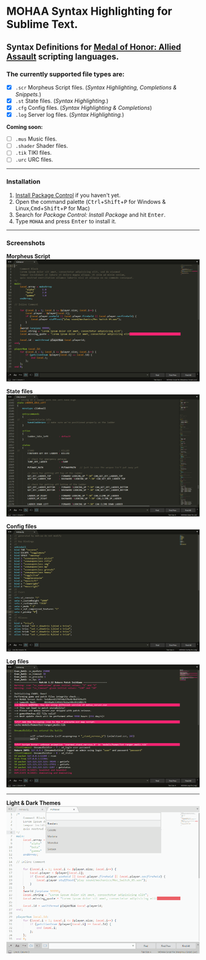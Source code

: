 # MOHAA Syntax Highlighting for Sublime Text.
## Syntax Definitions for [Medal of Honor: Allied Assault](https://en.wikipedia.org/wiki/Medal_of_Honor:_Allied_Assault) scripting languages.

### The currently supported file types are:

* [x] `.scr` Morpheus Script files. (*Syntax Highlighting, Completions & Snippets.*)
* [x] `.st` State files. (*Syntax Highlighting.*)
* [x] `.cfg` Config files. (*Syntax Highlighting & Completions*)
* [x] `.log` Server log files. (*Syntax Highlighting.*)

**Coming soon:**

* [ ] `.mus` Music files.
* [ ] `.shader` Shader files.
* [ ] `.tik` TIKI files.
* [ ] `.urc` URC files.

_____________________________________________________________

### Installation

1. [Install Package Control](https://packagecontrol.io/installation) if you haven't yet.
2. Open the command palette (<kbd>Ctrl</kbd>+<kbd>Shift</kbd>+<kbd>P</kbd> for Windows & Linux,<kbd>Cmd</kbd>+<kbd>Shift</kbd>+<kbd>P</kbd> for Mac)
3. Search for _Package Control: Install Package_ and hit <kbd>Enter</kbd>.
4. Type `MOHAA` and press <kbd>Enter</kbd> to install it.

_____________________________________________________________

### Screenshots

**Morpheus Script**  
![Morpheus Script](https://raw.githubusercontent.com/eduzappa18/SublimeMOHAA/master/screenshots/mohaa.scr.png)

**State files**  
![State files](https://raw.githubusercontent.com/eduzappa18/SublimeMOHAA/master/screenshots/mohaa.st.png)

**Config files**  
![Configs](https://raw.githubusercontent.com/eduzappa18/SublimeMOHAA/master/screenshots/mohaa.cfg.png)

**Log files**  
![Log files](https://raw.githubusercontent.com/eduzappa18/SublimeMOHAA/master/screenshots/mohaa.log.png)

_____________________________________________________________


**Light & Dark Themes**  
![Themes](https://raw.githubusercontent.com/eduzappa18/SublimeMOHAA/master/screenshots/themes.gif)
